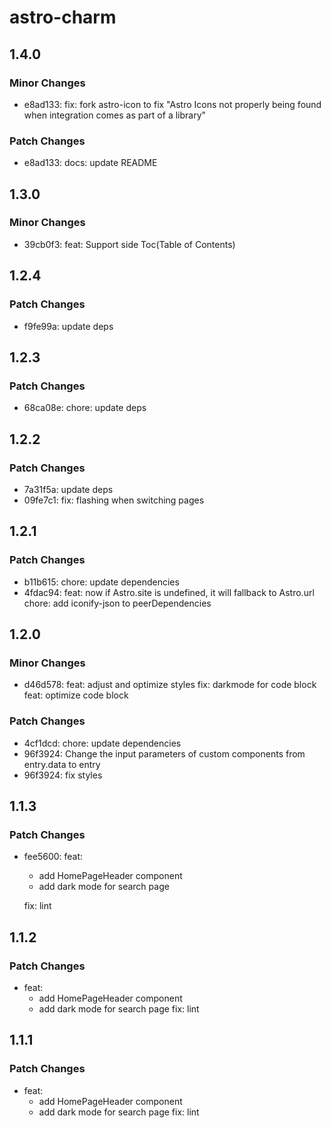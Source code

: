 # astro-charm

## 1.4.0

### Minor Changes

- e8ad133: fix: fork astro-icon to fix "Astro Icons not properly being found when integration comes as part of a library"

### Patch Changes

- e8ad133: docs: update README

## 1.3.0

### Minor Changes

- 39cb0f3: feat: Support side Toc(Table of Contents)

## 1.2.4

### Patch Changes

- f9fe99a: update deps

## 1.2.3

### Patch Changes

- 68ca08e: chore: update deps

## 1.2.2

### Patch Changes

- 7a31f5a: update deps
- 09fe7c1: fix: flashing when switching pages

## 1.2.1

### Patch Changes

- b11b615: chore: update dependencies
- 4fdac94: feat: now if Astro.site is undefined, it will fallback to Astro.url
  chore: add iconify-json to peerDependencies

## 1.2.0

### Minor Changes

- d46d578: feat: adjust and optimize styles
  fix: darkmode for code block
  feat: optimize code block

### Patch Changes

- 4cf1dcd: chore: update dependencies
- 96f3924: Change the input parameters of custom components from entry.data to entry
- 96f3924: fix styles

## 1.1.3

### Patch Changes

- fee5600: feat:
  - add HomePageHeader component
  - add dark mode for search page

  fix: lint

## 1.1.2

### Patch Changes

- feat:
  - add HomePageHeader component
  - add dark mode for search page
    fix: lint

## 1.1.1

### Patch Changes

- feat:
  - add HomePageHeader component
  - add dark mode for search page
    fix: lint
